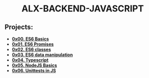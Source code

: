 <h1 align="center"><b>ALX-BACKEND-JAVASCRIPT</b></h1>

## Projects:

- **[0x00. ES6 Basics](https://github.com/codenvibes/alx-backend-javascript/tree/master/0x00-ES6_basic)**
- **[0x01. ES6 Promises](https://github.com/codenvibes/alx-backend-javascript/tree/master/0x01-ES6_promise)**
- **[0x02. ES6 classes](https://github.com/codenvibes/alx-backend-javascript/tree/master/0x02-ES6_classes)**
- **[0x03. ES6 data manipulation](https://github.com/codenvibes/alx-backend-javascript/tree/master/0x03-ES6_data_manipulation)**
- **[0x04. Typescript](https://github.com/codenvibes/alx-backend-javascript/tree/master/0x04-TypeScript)**
- **[0x05. NodeJS Basics](https://github.com/codenvibes/alx-backend-javascript/tree/master/0x05-Node_JS_basic)**
- **[0x06. Unittests in JS]()**